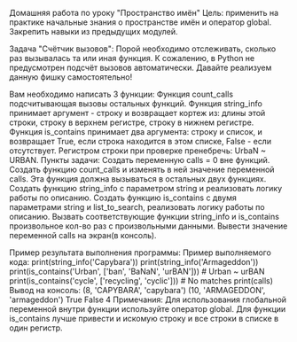 Домашняя работа по уроку "Пространство имён"
Цель: применить на практике начальные знания о пространстве имён и оператор global. Закрепить навыки из предыдущих модулей.

Задача "Счётчик вызовов":
Порой необходимо отслеживать, сколько раз вызывалась та или иная функция. К сожалению, в Python не предусмотрен подсчёт вызовов автоматически.
Давайте реализуем данную фишку самостоятельно!

Вам необходимо написать 3 функции:
Функция count_calls подсчитывающая вызовы остальных функций.
Функция string_info принимает аргумент - строку и возвращает кортеж из: длины этой строки, строку в верхнем регистре, строку в нижнем регистре.
Функция is_contains принимает два аргумента: строку и список, и возвращает True, если строка находится в этом списке, False - если отсутствует. Регистром строки при проверке пренебречь: UrbaN ~ URBAN.
Пункты задачи:
Создать переменную calls = 0 вне функций.
Создать функцию count_calls и изменять в ней значение переменной calls. Эта функция должна вызываться в остальных двух функциях.
Создать функцию string_info с параметром string и реализовать логику работы по описанию.
Создать функцию is_contains с двумя параметрами string и list_to_search, реализовать логику работы по описанию.
Вызвать соответствующие функции string_info и is_contains произвольное кол-во раз с произвольными данными.
Вывести значение переменной calls на экран(в консоль).

Пример результата выполнения программы:
Пример выполняемого кода:
print(string_info('Capybara'))
print(string_info('Armageddon'))
print(is_contains('Urban', ['ban', 'BaNaN', 'urBAN'])) # Urban ~ urBAN
print(is_contains('cycle', ['recycling', 'cyclic'])) # No matches
print(calls)
Вывод на консоль:
(8, 'CAPYBARA', 'capybara')
(10, 'ARMAGEDDON', 'armageddon')
True
False
4
Примечания:
Для использования глобальной переменной внутри функции используйте оператор global.
Для функции is_contains лучше привести и искомую строку и все строки в списке в один регистр.
